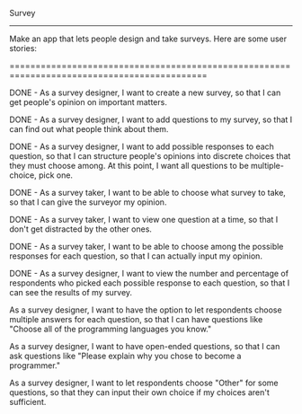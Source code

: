 Survey
***************************************************************************************
Make an app that lets people design and take surveys. Here are some user stories:

============================================================================================

DONE - As a survey designer, I want to create a new survey, so that I can get people's opinion on important matters.

DONE - As a survey designer, I want to add questions to my survey, so that I can find out what people think about them.

DONE - As a survey designer, I want to add possible responses to each question, so that I can structure people's opinions into discrete choices that they must choose among. At this point, I want all questions to be multiple-choice, pick one.

DONE - As a survey taker, I want to be able to choose what survey to take, so that I can give the surveyor my opinion.

DONE - As a survey taker, I want to view one question at a time, so that I don't get distracted by the other ones.

DONE - As a survey taker, I want to be able to choose among the possible responses for each question, so that I can actually input my opinion.

DONE - As a survey designer, I want to view the number and percentage of respondents who picked each possible response to each question, so that I can see the results of my survey.

As a survey designer, I want to have the option to let respondents choose multiple answers for each question, so that I can have questions like "Choose all of the programming languages you know."

As a survey designer, I want to have open-ended questions, so that I can ask questions like "Please explain why you chose to become a programmer."

As a survey designer, I want to let respondents choose "Other" for some questions, so that they can input their own choice if my choices aren't sufficient.
